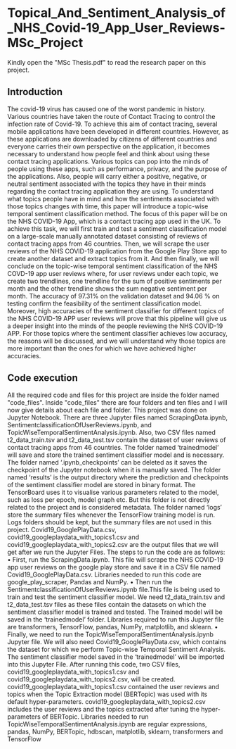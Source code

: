 # Topical_And_Sentiment_Analysis_of_NHS_Covid-19_App_User_Reviews-MSc_Project

Kindly open the "MSc Thesis.pdf" to read the research paper on this project.

## Introduction

The covid-19 virus has caused one of the worst pandemic in history. Various countries have taken the route of 
Contact Tracing to control the infection rate of Covid-19. To achieve this aim of contact tracing, several mobile 
applications have been developed in different countries. However, as these applications are downloaded by 
citizens of different countries and everyone carries their own perspective on the application, it becomes necessary 
to understand how people feel and think about using these contact tracing applications. Various topics can pop 
into the minds of people using these apps, such as performance, privacy, and the purpose of the applications. Also, 
people will carry either a positive, negative, or neutral sentiment associated with the topics they have in their 
minds regarding the contact tracing application they are using. To understand what topics people have in mind 
and how the sentiments associated with those topics changes with time, this paper will introduce a topic-wise 
temporal sentiment classification method. The focus of this paper will be on the NHS COVID-19 App, which is 
a contact tracing app used in the UK. To achieve this task, we will first train and test a sentiment classification 
model on a large-scale manually annotated dataset consisting of reviews of contact tracing apps from 46 countries. 
Then, we will scrape the user reviews of the NHS COVID-19 application from the Google Play Store app to create 
another dataset and extract topics from it. And then finally, we will conclude on the topic-wise temporal sentiment 
classification of the NHS COVD-19 app user reviews where, for user reviews under each topic, we create two 
trendlines, one trendline for the sum of positive sentiments per month and the other trendline shows the sum 
negative sentiment per month. The accuracy of 97.31% on the validation dataset and 94.06 % on testing confirm 
the feasibility of the sentiment classification model. Moreover, high accuracies of the sentiment classifier for 
different topics of the NHS COVID-19 APP user reviews will prove that this pipeline will give us a deeper insight 
into the minds of the people reviewing the NHS COVID-19 APP. For those topics where the sentiment classifier 
achieves low accuracy, the reasons will be discussed, and we will understand why those topics are more important 
than the ones for which we have achieved higher accuracies.

## Code execution

All the required code and files for this project are inside the folder named "code_files". Inside "code_files" there are four folders and ten files and I will now give details about each file and folder. This project was done on 
Jupyter Notebook. There are three Jupyter files named ScrapingData.ipynb,
SentimentclassificationOfUserReviews.ipynb, and TopicWiseTemporalSentimentAnalysis.ipynb. Also, two 
CSV files named t2_data_train.tsv and t2_data_test.tsv contain the dataset of user reviews of contact tracing 
apps from 46 countries. The folder named ‘trainedmodel’ will save and store the trained sentiment classifier 
model and is necessary. The folder named ‘.ipynb_checkpoints’ can be deleted as it saves the checkpoint of 
the Jupyter notebook when it is manually saved. The folder named ‘results’ is the output directory where the 
prediction and checkpoints of the sentiment classifier model are stored in binary format. The TensorBoard 
uses it to visualise various parameters related to the model, such as loss per epoch, model graph etc. But this 
folder is not directly related to the project and is considered metadata. The folder named ‘logs’ store the 
summary files whenever the TensorFlow training model is run. Logs folders should be kept, but the summary 
files are not used in this project. Covid19_GooglePlayData.csv, covid19_googleplaydata_with_topics1.csv
and covid19_googleplaydata_with_topics2.csv are the output files that we will get after we run the Jupyter 
Files.
The steps to run the code are as follows:
• First, run the ScrapingData.ipynb. This file will scrape the NHS COVID-19 app user reviews on the 
google play store and save it in a CSV file named Covid19_GooglePlayData.csv. Libraries needed 
to run this code are google_play_scraper, Pandas and NumPy.
• Then run the SentimentclassificationOfUserReviews.ipynb file.This file is being used to train and 
test the sentiment classifier model. We need t2_data_train.tsv and t2_data_test.tsv files as these files 
contain the datasets on which the sentiment classifier model is trained and tested. The Trained model 
will be saved in the ‘trainedmodel’ folder. Libraries required to run this Jupyter file are transformers, 
TensorFlow, pandas, NumPy, matplotlib, and sklearn.
• Finally, we need to run the TopicWiseTemporalSentimentAnalysis.ipynb Jupyter file. We will also 
need Covid19_GooglePlayData.csv, which contains the dataset for which we perform Topic-wise 
Temporal Sentiment Analysis. The sentiment classifier model saved in the ‘trainedmodel’ will be 
imported into this Jupyter File. After running this code, two CSV files,
covid19_googleplaydata_with_topics1.csv and covid19_googleplaydata_with_topics2.csv, will be 
created. covid19_googleplaydata_with_topics1.csv contained the user reviews and topics when the 
Topic Extraction model (BERTopic) was used with its default hyper-parameters. 
covid19_googleplaydata_with_topics2.csv includes the user reviews and the topics extracted after 
tuning the hyper-parameters of BERTopic. Libraries needed to run 
TopicWiseTemporalSentimentAnalysis.ipynb are regular expressions, pandas, NumPy, BERTopic, 
hdbscan, matplotlib, sklearn, transformers and TensorFlow
